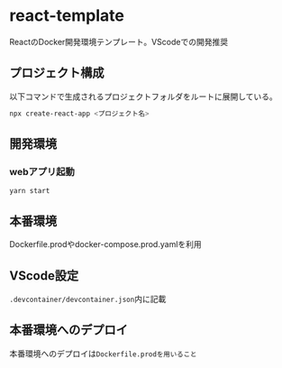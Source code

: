 # react-template
ReactのDocker開発環境テンプレート。VScodeでの開発推奨

## プロジェクト構成
以下コマンドで生成されるプロジェクトフォルダをルートに展開している。
```bash
npx create-react-app <プロジェクト名>
```

## 開発環境
### webアプリ起動
```
yarn start
```

## 本番環境
Dockerfile.prodやdocker-compose.prod.yamlを利用

## VScode設定
`.devcontainer/devcontainer.json`内に記載

## 本番環境へのデプロイ
本番環境へのデプロイは`Dockerfile.prodを用いること`
